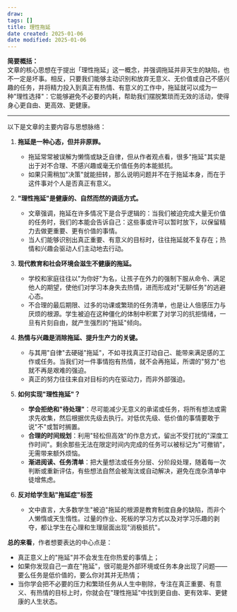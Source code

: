 ```yaml
---
draw:
tags: []
title: 理性拖延
date created: 2025-01-06
date modified: 2025-01-06
---
```

**简要概括：**  
文章的核心思想在于提出「理性拖延」这一概念，并强调拖延并非天生的缺陷，也不一定是坏事。相反，只要我们能够主动识别和放弃无意义、无价值或自己不感兴趣的任务，并将精力投入到真正有热情、有意义的工作中，拖延就可以成为一种"理性选择"：它能够避免不必要的内耗，帮助我们摆脱繁琐而无效的活动，使得身心更自由、更高效、更健康。

---

以下是文章的主要内容与思想脉络：

1. **拖延是一种心态，但并非原罪。**
    
    - 拖延常常被误解为懒惰或缺乏自律，但从作者观点看，很多"拖延"其实是出于对不合理、不感兴趣或毫无价值任务的本能抵抗。
    - 如果只需稍加"决策"就能扭转，那么说明问题并不在于拖延本身，而在于这件事对个人是否真正有意义。
2. **"理性拖延"是健康的、自然而然的调适方式。**
    
    - 文章强调，拖延在许多情况下是合乎逻辑的：当我们被迫完成大量无价值的任务时，我们的本能会告诉自己：这些事或许可以暂时放下，以保留精力去做更重要、更有价值的事情。
    - 当人们能够识别出真正重要、有意义的目标时，往往拖延就不复存在；热情和兴趣会驱动人们主动地去行动。
3. **现代教育和社会环境会滋生不健康的拖延。**
    
    - 学校和家庭往往以"为你好"为名，让孩子在外力的强制下服从命令、满足他人的期望，使他们对学习本身失去热情，进而形成对"无聊任务"的逃避心态。
    - 不合理的最后期限、过多的功课或繁琐的任务清单，也是让人倍感压力与厌烦的根源。学生被迫在这种僵化的体制中积累了对学习的抗拒情绪，一旦有片刻自由，就产生强烈的"拖延"倾向。
4. **热情与兴趣是消除拖延、提升生产力的关键。**
    
    - 与其用"自律"去硬碰"拖延"，不如寻找真正打动自己、能带来满足感的工作或任务。当我们对一件事情抱有热情，就不会再拖延，所谓的"努力"也就不再是艰难的强迫。
    - 真正的努力往往来自对目标的内在驱动力，而非外部强迫。
5. **如何实现"理性拖延"？**
    
    - **学会拒绝和"待处理"**：尽可能减少无意义的承诺或任务，将所有想法或需求先收集，然后根据优先级去执行。对低优先级、低价值的事情要敢于说"不"或暂时搁置。
    - **合理的时间规划**：利用"轻松但高效"的作息方式，留出不受打扰的"深度工作时间"。剩余那些无法在限定时间内完成的任务可以被标记为"可撤销"，无需带来额外烦恼。
    - **渐进阅读、任务清单**：把大量想法或任务分层、分阶段处理，随着每一次判断或重新评估，有些想法自然会被淘汰或自动解决，避免在庞杂清单中徒增焦虑。
6. **反对给学生贴"拖延症"标签**
    
    - 文中直言，大多数学生"被迫"拖延的根源是教育制度自身的缺陷，而非个人懒惰或天生惰性。过量的作业、死板的学习方式以及对学习乐趣的剥夺，都让学生在心理和生理层面出现"消极抵抗"。

**总的来看**，作者想要表达的中心点是：

- 真正意义上的"拖延"并不会发生在你热爱的事情上；
- 如果你发现自己一直在"拖延"，很可能是外部环境或任务本身出现了问题——要么任务是低价值的，要么你对其并无热情；
- 当你学会把不必要的压力和繁琐任务从人生中剔除，专注在真正重要、有意义、有热情的目标上时，你就会在"理性拖延"中找到更自由、更有效率、更健康的人生状态。
